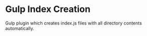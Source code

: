 # Gulp Index Creation

Gulp plugin which creates index.js files with all directory contents automatically.

